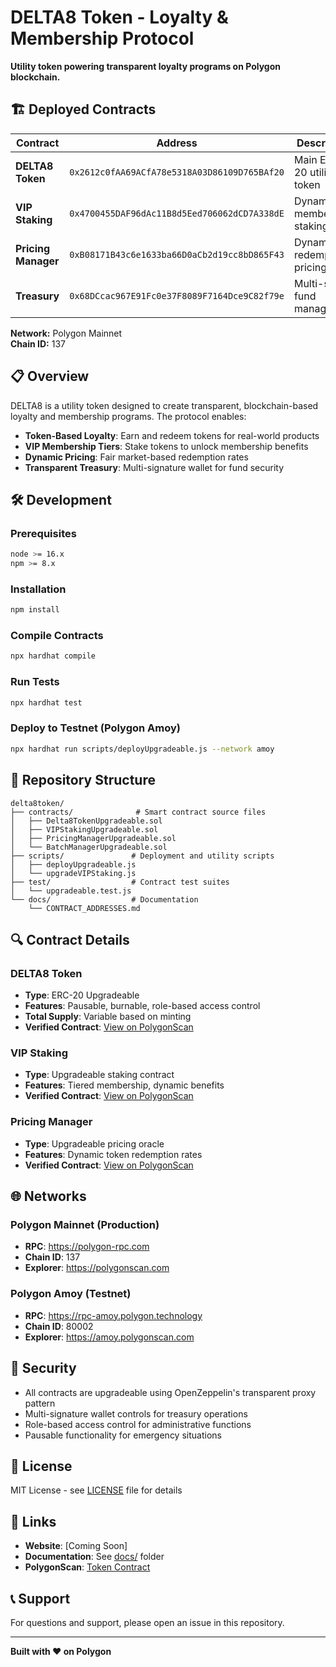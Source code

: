 # DELTA8 Token - Loyalty & Membership Protocol

**Utility token powering transparent loyalty programs on Polygon blockchain.**

## 🏗️ Deployed Contracts

| Contract | Address | Description |
|----------|---------|-------------|
| **DELTA8 Token** | `0x2612c0fAA69ACfA78e5318A03D86109D765BAf20` | Main ERC-20 utility token |
| **VIP Staking** | `0x4700455DAF96dAc11B8d5Eed706062dCD7A338dE` | Dynamic membership staking |
| **Pricing Manager** | `0xB08171B43c6e1633ba66D0aCb2d19cc8bD865F43` | Dynamic redemption pricing |
| **Treasury** | `0x68DCcac967E91Fc0e37F8089F7164Dce9C82f79e` | Multi-sig fund management |

**Network:** Polygon Mainnet  
**Chain ID:** 137

## 📋 Overview

DELTA8 is a utility token designed to create transparent, blockchain-based loyalty and membership programs. The protocol enables:

- **Token-Based Loyalty**: Earn and redeem tokens for real-world products
- **VIP Membership Tiers**: Stake tokens to unlock membership benefits
- **Dynamic Pricing**: Fair market-based redemption rates
- **Transparent Treasury**: Multi-signature wallet for fund security

## 🛠️ Development

### Prerequisites

```bash
node >= 16.x
npm >= 8.x
```

### Installation

```bash
npm install
```

### Compile Contracts

```bash
npx hardhat compile
```

### Run Tests

```bash
npx hardhat test
```

### Deploy to Testnet (Polygon Amoy)

```bash
npx hardhat run scripts/deployUpgradeable.js --network amoy
```

## 📁 Repository Structure

```
delta8token/
├── contracts/              # Smart contract source files
│   ├── Delta8TokenUpgradeable.sol
│   ├── VIPStakingUpgradeable.sol
│   ├── PricingManagerUpgradeable.sol
│   └── BatchManagerUpgradeable.sol
├── scripts/               # Deployment and utility scripts
│   ├── deployUpgradeable.js
│   └── upgradeVIPStaking.js
├── test/                  # Contract test suites
│   └── upgradeable.test.js
└── docs/                  # Documentation
    └── CONTRACT_ADDRESSES.md
```

## 🔍 Contract Details

### DELTA8 Token
- **Type**: ERC-20 Upgradeable
- **Features**: Pausable, burnable, role-based access control
- **Total Supply**: Variable based on minting
- **Verified Contract**: [View on PolygonScan](https://polygonscan.com/address/0x2612c0fAA69ACfA78e5318A03D86109D765BAf20)

### VIP Staking
- **Type**: Upgradeable staking contract
- **Features**: Tiered membership, dynamic benefits
- **Verified Contract**: [View on PolygonScan](https://polygonscan.com/address/0x4700455DAF96dAc11B8d5Eed706062dCD7A338dE)

### Pricing Manager
- **Type**: Upgradeable pricing oracle
- **Features**: Dynamic token redemption rates
- **Verified Contract**: [View on PolygonScan](https://polygonscan.com/address/0xB08171B43c6e1633ba66D0aCb2d19cc8bD865F43)

## 🌐 Networks

### Polygon Mainnet (Production)
- **RPC**: https://polygon-rpc.com
- **Chain ID**: 137
- **Explorer**: https://polygonscan.com

### Polygon Amoy (Testnet)
- **RPC**: https://rpc-amoy.polygon.technology
- **Chain ID**: 80002
- **Explorer**: https://amoy.polygonscan.com

## 🔐 Security

- All contracts are upgradeable using OpenZeppelin's transparent proxy pattern
- Multi-signature wallet controls for treasury operations
- Role-based access control for administrative functions
- Pausable functionality for emergency situations

## 📄 License

MIT License - see [LICENSE](LICENSE) file for details

## 🔗 Links

- **Website**: [Coming Soon]
- **Documentation**: See [docs/](docs/) folder
- **PolygonScan**: [Token Contract](https://polygonscan.com/address/0x2612c0fAA69ACfA78e5318A03D86109D765BAf20)

## 📞 Support

For questions and support, please open an issue in this repository.

---

**Built with ❤️ on Polygon**

